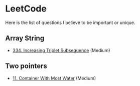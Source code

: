 # LeetCode

Here is the list of questions I believe to be important or unique.

## Array String

- [334. Increasing Triplet Subsequence](https://leetcode.com/problems/increasing-triplet-subsequence/) (Medium)

## Two pointers

- [11. Container With Most Water](https://leetcode.com/problems/container-with-most-water/) (Medium)
